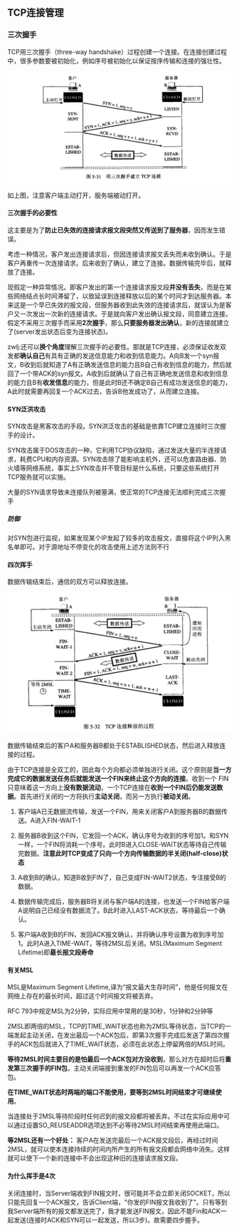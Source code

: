 ## TCP连接管理

### 三次握手

TCP用三次握手（three-way handshake）过程创建一个连接。在连接创建过程中，很多参数要被初始化，例如序号被初始化以保证按序传输和连接的强壮性。

![](image/tcp00.jpg)

如上图，注意客户端主动打开，服务端被动打开。

#### 三次握手的必要性
这主要是为了**防止已失效的连接请求报文段突然又传送到了服务器**，因而发生错误。

考虑一种情况，客户发出连接请求后，但因连接请求报文丢失而未收到确认。于是客户再重传一次连接请求。后来收到了确认，建立了连接。数据传输完毕后，就释放了连接。

现假定一种异常情况。即客户发出的第一个连接请求报文段**并没有丢失**，而是在某些网络结点长时间滞留了，以致延误到连接释放以后的某个时间才到达服务器。本来这是一个早已失效的报文段，但服务器收到此失效的连接请求后，就误认为是客户又一次发出一次新的连接请求。于是就向客户发出确认报文段，同意建立连接。假定不采用三次握手而采用**2次握手**，那么**只要服务器发出确认**，新的连接就建立了(server发出状态后变为连接状态)。

zwlj:还可以**换个角度**理解三次握手的必要性。那就是TCP连接，必须保证收发双发都**确认自己**有具有正确的发送信息能力和收到信息能力。A向B发一个syn报文，B收到后就知道了A有正确发送信息的能力且B自己有收到信息的能力，然后就回了一个带ACK的syn报文。A收到后就确认了自己有正确地发送信息和收到信息的能力且B有**收发信息**的能力，但是此时B还不确定B自己有成功发送信息的能力，A此时就需要再回复一个ACK过去，告诉B他发成功了，从而建立连接。


#### SYN泛洪攻击
SYN攻击是黑客攻击的手段。SYN洪泛攻击的基础是依靠TCP建立连接时三次握手的设计。

SYN攻击属于DOS攻击的一种，它利用TCP协议缺陷，通过发送大量的半连接请求，耗费CPU和内存资源。SYN攻击除了能影响主机外，还可以危害路由器、防火墙等网络系统，事实上SYN攻击并不管目标是什么系统，只要这些系统打开TCP服务就可以实施。

大量的SYN请求导致未连接队列被塞满，使正常的TCP连接无法顺利完成三次握手

##### 防御
对SYN包进行监视，如果发现某个IP发起了较多的攻击报文，直接将这个IP列入黑名单即可。对于源地址不停变化的攻击使用上述方法则不行



#### 四次挥手
数据传输结束后，通信的双方可以释放连接。

![](image/tcp4.jpg)

数据传输结束后的客户A和服务器B都处于ESTABLISHED状态，然后进入释放连接的过程。

由于TCP连接是全双工的，因此每个方向都必须单独进行关闭。这个原则是**当一方完成它的数据发送任务后就能发送一个FIN来终止这个方向的连接**。收到一个 FIN只意味着这一方向上**没有数据流动**，一个TCP连接在**收到一个FIN后仍能发送数据**。首先进行关闭的一方将执行**主动关闭**，而另一方执行**被动关闭**。

1. 客户端A已无数据流传输，发送一个FIN，用来关闭客户A到服务器B的数据传送。A进入FIN-WAIT-1

2. 服务器B收到这个FIN，它发回一个ACK，确认序号为收到的序号加1。和SYN一样，一个FIN将消耗一个序号。此时B进入CLOSE-WAIT状态等待自己传输完数据。**注意此时TCP变成了只向一个方向传输数据的半关闭(half-close)状态**

3. A收到B的确认，知道B收到FIN了，自己变成FIN-WAIT2状态，专注接受B的数据。

4. 数据传输完成后，服务器B将关闭与客户端A的连接，也发送一个FIN给客户端A说明自己已经没有数据流了。B此时进入LAST-ACK状态，等待最后一个确认。

5. 客户端A收到B的FIN，发回ACK报文确认，并将确认序号设置为收到序号加1。此时A进入TIME-WAIT，等待2MSL后关闭。MSL(Maximum Segment Lifetime)即**最长报文段寿命**

#### 有关MSL
 MSL是Maximum Segment Lifetime,译为“报文最大生存时间”，他是任何报文在网络上存在的最长时间，超过这个时间报文将被丢弃。

 RFC 793中规定MSL为2分钟，实际应用中常用的是30秒，1分钟和2分钟等

2MSL即两倍的MSL，TCP的TIME_WAIT状态也称为2MSL等待状态，当TCP的一端发起主动关闭，在发出最后一个ACK包后，即第3次握手完成后发送了第四次握手的ACK包后就进入了TIME_WAIT状态，必须在此状态上停留两倍的MSL时间。

**等待2MSL时间主要目的是怕最后一个ACK包对方没收到**，那么对方在超时后将**重发第三次握手的FIN包**，主动关闭端接到重发的FIN包后可以再发一个ACK应答包。

**在TIME_WAIT状态时两端的端口不能使用，要等到2MSL时间结束才可继续使用**。

当连接处于2MSL等待阶段时任何迟到的报文段都将被丢弃。不过在实际应用中可以通过设置SO_REUSEADDR选项达到不必等待2MSL时间结束再使用此端口。

**等2MSL还有一个好处：** 客户A在发送完最后一个ACK报文段后，再经过时间2MSL，就可以使本连接持续的时间内所产生的所有报文段都会网络中消失。这样就可以使下一个新的连接中不会出现这种旧的连接请求报文段。

#### 为什么挥手是4次
关闭连接时，当Server端收到FIN报文时，很可能并不会立即关闭SOCKET，所以只能先回复一个ACK报文，告诉Client端，"你发的FIN报文我收到了"。只有等到我Server端所有的报文都发送完了，我才能发送FIN报文，因此不能Fin和ACK一起发送(连接时ACK和SYN可以一起发送，所以3步)。故需要四步握手。

